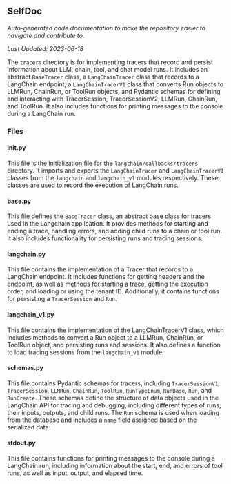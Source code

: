 <!--- START SELFDOC --->
## SelfDoc
_Auto-generated code documentation to make the repository easier to navigate and contribute to._

_Last Updated: 2023-06-18_

The `tracers` directory is for implementing tracers that record and persist information about LLM, chain, tool, and chat model runs. It includes an abstract `BaseTracer` class, a `LangChainTracer` class that records to a LangChain endpoint, a `LangChainTracerV1` class that converts Run objects to LLMRun, ChainRun, or ToolRun objects, and Pydantic schemas for defining and interacting with TracerSession, TracerSessionV2, LLMRun, ChainRun, and ToolRun. It also includes functions for printing messages to the console during a LangChain run.

### Files
#### __init__.py
This file is the initialization file for the `langchain/callbacks/tracers` directory. It imports and exports the `LangChainTracer` and `LangChainTracerV1` classes from the `langchain` and `langchain_v1` modules respectively. These classes are used to record the execution of LangChain runs.

#### base.py
This file defines the `BaseTracer` class, an abstract base class for tracers used in the Langchain application. It provides methods for starting and ending a trace, handling errors, and adding child runs to a chain or tool run. It also includes functionality for persisting runs and tracing sessions.

#### langchain.py
This file contains the implementation of a Tracer that records to a LangChain endpoint. It includes functions for getting headers and the endpoint, as well as methods for starting a trace, getting the execution order, and loading or using the tenant ID. Additionally, it contains functions for persisting a `TracerSession` and `Run`.

#### langchain_v1.py
This file contains the implementation of the LangChainTracerV1 class, which includes methods to convert a Run object to a LLMRun, ChainRun, or ToolRun object, and persisting runs and sessions. It also defines a function to load tracing sessions from the `langchain_v1` module.

#### schemas.py
This file contains Pydantic schemas for tracers, including `TracerSessionV1`, `TracerSession`, `LLMRun`, `ChainRun`, `ToolRun`, `RunTypeEnum`, `RunBase`, `Run`, and `RunCreate`. These schemas define the structure of data objects used in the LangChain API for tracing and debugging, including different types of runs, their inputs, outputs, and child runs. The `Run` schema is used when loading from the database and includes a `name` field assigned based on the serialized data.

#### stdout.py
This file contains functions for printing messages to the console during a LangChain run, including information about the start, end, and errors of tool runs, as well as input, output, and elapsed time.

<!--- END SELFDOC --->